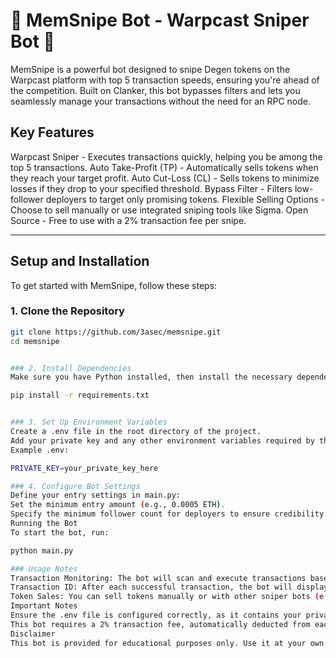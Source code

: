 # 🚀 MemSnipe Bot - Warpcast Sniper Bot 🚀

MemSnipe is a powerful bot designed to snipe Degen tokens on the Warpcast platform with top 5 transaction speeds, ensuring you're ahead of the competition. Built on Clanker, this bot bypasses filters and lets you seamlessly manage your transactions without the need for an RPC node.

## Key Features

Warpcast Sniper - Executes transactions quickly, helping you be among the top 5 transactions.
Auto Take-Profit (TP) - Automatically sells tokens when they reach your target profit.
Auto Cut-Loss (CL) - Sells tokens to minimize losses if they drop to your specified threshold.
Bypass Filter - Filters low-follower deployers to target only promising tokens.
Flexible Selling Options - Choose to sell manually or use integrated sniping tools like Sigma.
Open Source - Free to use with a 2% transaction fee per snipe.

---

## Setup and Installation

To get started with MemSnipe, follow these steps:

### 1. Clone the Repository

```bash
git clone https://github.com/3asec/memsnipe.git
cd memsnipe


### 2. Install Dependencies
Make sure you have Python installed, then install the necessary dependencies:

pip install -r requirements.txt


### 3. Set Up Environment Variables
Create a .env file in the root directory of the project.
Add your private key and any other environment variables required by the bot in this file.
Example .env:

PRIVATE_KEY=your_private_key_here

### 4. Configure Bot Settings
Define your entry settings in main.py:
Set the minimum entry amount (e.g., 0.0005 ETH).
Specify the minimum follower count for deployers to ensure credibility.
Running the Bot
To start the bot, run:

python main.py

### Usage Notes
Transaction Monitoring: The bot will scan and execute transactions based on your criteria.
Transaction ID: After each successful transaction, the bot will display the transaction ID for your records.
Token Sales: You can sell tokens manually or with other sniper bots (e.g., Sigma).
Important Notes
Ensure the .env file is configured correctly, as it contains your private key and other sensitive information.
This bot requires a 2% transaction fee, automatically deducted from each successful snipe.
Disclaimer
This bot is provided for educational purposes only. Use it at your own risk and be aware of the inherent risks in trading and automated transactions on the blockchain.
